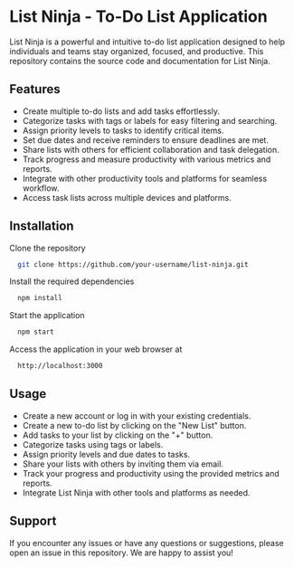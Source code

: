 
# List Ninja - To-Do List Application

List Ninja is a powerful and intuitive to-do list application designed to help individuals and teams stay organized, focused, and productive. This repository contains the source code and documentation for List Ninja.

## Features

- Create multiple to-do lists and add tasks effortlessly.
- Categorize tasks with tags or labels for easy filtering and searching.
- Assign priority levels to tasks to identify critical items.
- Set due dates and receive reminders to ensure deadlines are met.
- Share lists with others for efficient collaboration and task delegation.
- Track progress and measure productivity with various metrics and reports.
- Integrate with other productivity tools and platforms for seamless workflow.
- Access task lists across multiple devices and platforms.


## Installation

Clone the repository

```bash
  git clone https://github.com/your-username/list-ninja.git
```
Install the required dependencies
```bash
  npm install
```
Start the application
```bash
  npm start
```
Access the application in your web browser at 
```bash
  http://localhost:3000
```
    
## Usage

- Create a new account or log in with your existing credentials.
- Create a new to-do list by clicking on the "New List" button.
- Add tasks to your list by clicking on the "+" button.
- Categorize tasks using tags or labels.
- Assign priority levels and due dates to tasks.
- Share your lists with others by inviting them via email.
- Track your progress and productivity using the provided metrics and reports.
- Integrate List Ninja with other tools and platforms as needed.


## Support

If you encounter any issues or have any questions or suggestions, please open an issue in this repository. We are happy to assist you!



